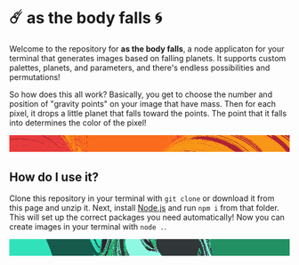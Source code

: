 # ☄️ as the body falls 🌀

Welcome to the repository for **as the body falls**, a node applicaton for your terminal that generates images based on falling planets. It supports custom palettes, planets, and parameters, and there's endless possibilities and permutations!

So how does this all work? Basically, you get to choose the number and position of "gravity points" on your image that have mass. Then for each pixel, it drops a little planet that falls toward the points. The point that it falls into determines the color of the pixel!

![Example 1](/example1.png)

## How do I use it?

Clone this repository in your terminal with `git clone` or download it from this page and unzip it. Next, install [Node.js](https://nodejs.org/) and run `npm i` from that folder. This will set up the correct packages you need automatically! Now you can create images in your terminal with `node .`.

![Example 2](/example2.png)